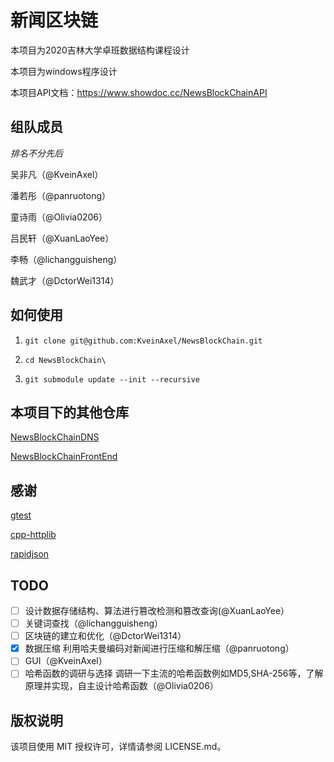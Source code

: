 # 新闻区块链

本项目为2020吉林大学卓班数据结构课程设计

本项目为windows程序设计

本项目API文档：https://www.showdoc.cc/NewsBlockChainAPI

## 组队成员

*排名不分先后*

吴非凡（@KveinAxel）

潘若彤（@panruotong）

童诗雨（@Olivia0206）

吕民轩（@XuanLaoYee）

李畅（@lichangguisheng）

魏武才（@DctorWei1314）

## 如何使用

1. `git clone git@github.com:KveinAxel/NewsBlockChain.git`

2. `cd NewsBlockChain\`

3. `git submodule update --init --recursive`

## 本项目下的其他仓库

[NewsBlockChainDNS](https://github.com/KveinAxel/NewsBlockChainDNS)

[NewsBlockChainFrontEnd](https://github.com/KveinAxel/NewsBlockChainFrontEnd)

## 感谢

[gtest](https://github.com/google/googletest.git)

[cpp-httplib](https://github.com/yhirose/cpp-httplib.git)

[rapidjson](https://github.com/Tencent/rapidjson.git)

## TODO
- [ ] 设计数据存储结构、算法进行篡改检测和篡改查询(@XuanLaoYee）
- [ ] 关键词查找（@lichangguisheng）
- [ ] 区块链的建立和优化（@DctorWei1314）
- [x] 数据压缩 利用哈夫曼编码对新闻进行压缩和解压缩（@panruotong）
- [ ] GUI（@KveinAxel）
- [ ] 哈希函数的调研与选择 调研一下主流的哈希函数例如MD5,SHA-256等，了解原理并实现，自主设计哈希函数（@Olivia0206）

## 版权说明

该项目使用 MIT 授权许可，详情请参阅 LICENSE.md。
